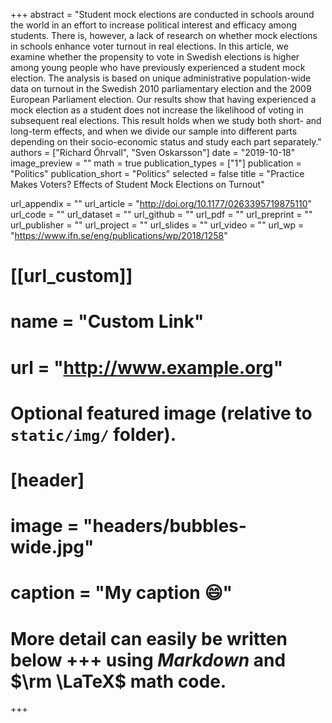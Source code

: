 +++
abstract = "Student mock elections are conducted in schools around the world in an effort to increase political interest and efficacy among students. There is, however, a lack of research on whether mock elections in schools enhance voter turnout in real elections. In this article, we examine whether the propensity to vote in Swedish elections is higher among young people who have previously experienced a student mock election. The analysis is based on unique administrative population-wide data on turnout in the Swedish 2010 parliamentary election and the 2009 European Parliament election. Our results show that having experienced a mock election as a student does not increase the likelihood of voting in subsequent real elections. This result holds when we study both short- and long-term effects, and when we divide our sample into different parts depending on their socio-economic status and study each part separately."
authors = ["Richard Öhrvall", "Sven Oskarsson"]
date = "2019-10-18"
image_preview = ""
math = true
publication_types = ["1"]
publication = "Politics"
publication_short = "Politics"
selected = false
title = "Practice Makes Voters? Effects of Student Mock Elections on Turnout"

url_appendix = ""
url_article = "http://doi.org/10.1177/0263395719875110"
url_code = ""
url_dataset = ""
url_github = ""
url_pdf = ""
url_preprint = ""
url_publisher  = ""
url_project = ""
url_slides = ""
url_video = ""
url_wp = "https://www.ifn.se/eng/publications/wp/2018/1258"

# [[url_custom]]
# name = "Custom Link"
# url = "http://www.example.org"

# Optional featured image (relative to `static/img/` folder).
# [header]
# image = "headers/bubbles-wide.jpg"
# caption = "My caption :smile:"


# More detail can easily be written below +++ using *Markdown* and $\rm \LaTeX$ math code.
+++

